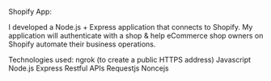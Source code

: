 Shopify App:

I developed a Node.js + Express application that connects to Shopify. My application will authenticate with a shop & help eCommerce shop owners on Shopify automate their business operations.

Technologies used:
ngrok (to create a public HTTPS address)
Javascript
Node.js
Express
Restful APIs
Requestjs
Noncejs